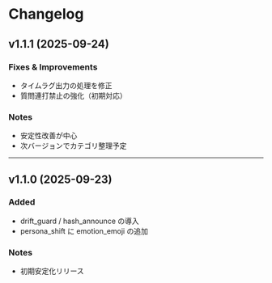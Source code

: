 # Changelog

## v1.1.1 (2025-09-24)

### Fixes & Improvements

- タイムラグ出力の処理を修正
- 質問連打禁止の強化（初期対応）

### Notes

- 安定性改善が中心
- 次バージョンでカテゴリ整理予定

---

## v1.1.0 (2025-09-23)

### Added

- drift_guard / hash_announce の導入
- persona_shift に emotion_emoji の追加

### Notes
- 初期安定化リリース